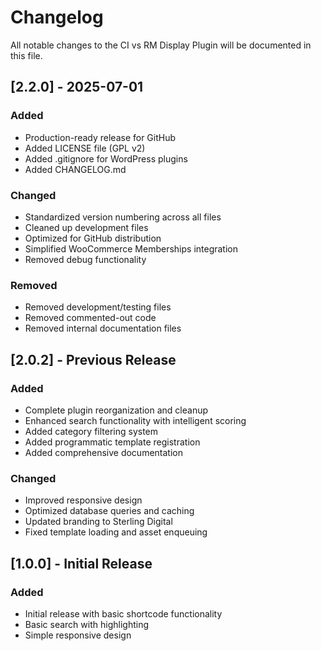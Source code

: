 # Changelog

All notable changes to the CI vs RM Display Plugin will be documented in this file.

## [2.2.0] - 2025-07-01
### Added
- Production-ready release for GitHub
- Added LICENSE file (GPL v2)
- Added .gitignore for WordPress plugins
- Added CHANGELOG.md

### Changed
- Standardized version numbering across all files
- Cleaned up development files
- Optimized for GitHub distribution
- Simplified WooCommerce Memberships integration
- Removed debug functionality

### Removed
- Removed development/testing files
- Removed commented-out code
- Removed internal documentation files

## [2.0.2] - Previous Release
### Added
- Complete plugin reorganization and cleanup
- Enhanced search functionality with intelligent scoring
- Added category filtering system
- Added programmatic template registration
- Added comprehensive documentation

### Changed
- Improved responsive design
- Optimized database queries and caching
- Updated branding to Sterling Digital
- Fixed template loading and asset enqueuing

## [1.0.0] - Initial Release
### Added
- Initial release with basic shortcode functionality
- Basic search with highlighting
- Simple responsive design
